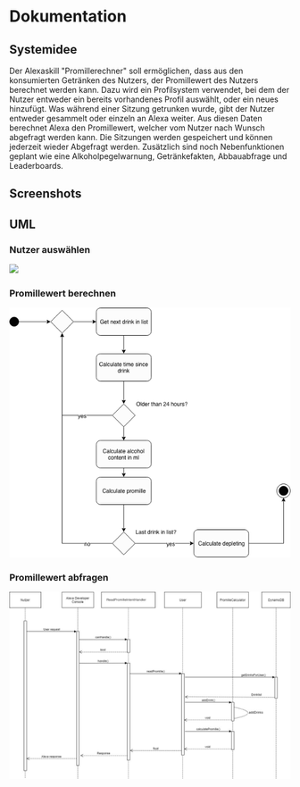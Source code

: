 # Dokumentation

## Systemidee
Der Alexaskill "Promillerechner" soll ermöglichen, dass aus den konsumierten Getränken des Nutzers, der Promillewert des Nutzers berechnet werden kann. Dazu wird ein Profilsystem verwendet, bei dem der Nutzer entweder ein bereits vorhandenes Profil auswählt, oder ein neues hinzufügt. Was während einer Sitzung getrunken wurde, gibt der Nutzer entweder gesammelt oder einzeln an Alexa weiter. Aus diesen Daten berechnet Alexa den Promillewert, welcher vom Nutzer nach Wunsch abgefragt werden kann. Die Sitzungen werden gespeichert und können jederzeit wieder Abgefragt werden. Zusätzlich sind noch Nebenfunktionen geplant wie eine Alkoholpegelwarnung, Getränkefakten, Abbauabfrage und Leaderboards.

## Screenshots

## UML

### Nutzer auswählen
![](https://github.com/sweIhm-ws2018-19/skillproject-do-5/blob/master/Sprint%202/Profilausw%C3%A4hlen.jpg)

### Promillewert berechnen
![](https://github.com/sweIhm-ws2018-19/skillproject-do-5/raw/master/Sprint%203/PromilleCalculation.png)

### Promillewert abfragen
![](https://github.com/sweIhm-ws2018-19/skillproject-do-5/raw/master/Sprint%203/Sequenz%20calculate%20promillevalue.jpg)
